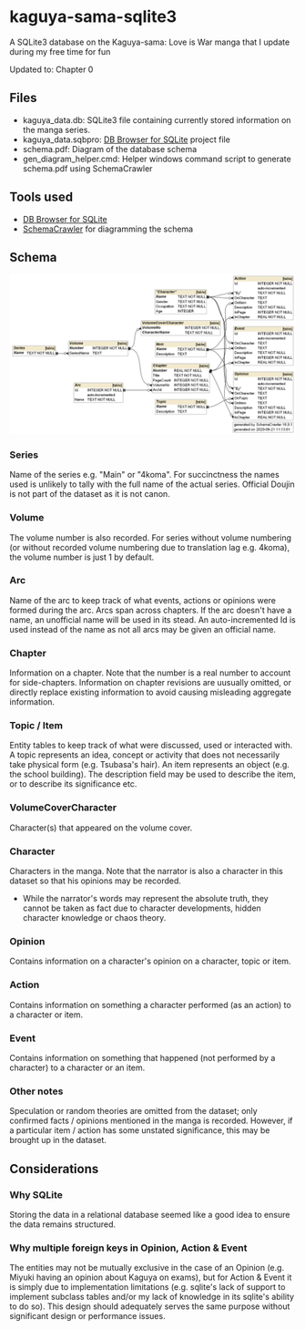 # kaguya-sama-sqlite3
A SQLite3 database on the Kaguya-sama: Love is War manga that I update during my free time for fun

Updated to: Chapter 0

Files
---

* kaguya_data.db:  SQLite3 file containing currently stored information on the manga series.
* kaguya_data.sqbpro: [DB Browser for SQLite](https://sqlitebrowser.org/) project file
* schema.pdf: Diagram of the database schema
* gen_diagram_helper.cmd: Helper windows command script to generate schema.pdf using SchemaCrawler

Tools used
---
* [DB Browser for SQLite](https://sqlitebrowser.org/)
* [SchemaCrawler](https://www.schemacrawler.com/diagramming.html) for diagramming the schema

Schema
---
![Image of schema](./schema.png)

### Series
Name of the series e.g. "Main" or "4koma". For succinctness the names used is unlikely to tally with the full name of the actual series. Official Doujin is not part of the dataset as it is not canon.

### Volume
The volume number is also recorded. For series without volume numbering (or without recorded volume numbering due to translation lag e.g. 4koma), the volume number is just 1 by default.

### Arc
Name of the arc to keep track of what events, actions or opinions were formed during the arc. Arcs span across chapters. If the arc doesn't have a name, an unofficial name will be used in its stead. An auto-incremented Id is used instead of the name as not all arcs may be given an official name.

### Chapter
Information on a chapter. Note that the number is a real number to account for side-chapters. Information on chapter revisions are uusually omitted, or directly replace existing information to avoid causing misleading aggregate information.

### Topic / Item
Entity tables to keep track of what were discussed, used or interacted with. A topic represents an idea, concept or activity that does not necessarily take physical form (e.g. Tsubasa's hair). An item represents an object (e.g. the school building). The description field may be used to describe the item, or to describe its significance etc.

### VolumeCoverCharacter
Character(s) that appeared on the volume cover.

### Character
Characters in the manga. Note that the narrator is also a character in this dataset so that his opinions may be recorded.
* While the narrator's words may represent the absolute truth, they cannot be taken as fact due to character developments, hidden character knowledge or chaos theory.

### Opinion
Contains information on a character's opinion on a character, topic or item.

### Action
Contains information on something a character performed (as an action) to a character or item.

### Event
Contains information on something that happened (not performed by a character) to a character or an item.

### Other notes
Speculation or random theories are omitted from the dataset; only confirmed facts / opinions mentioned in the manga is recorded. However, if a particular item / action has some unstated significance, this may be brought up in the dataset.

Considerations
---
### Why SQLite
Storing the data in a relational database seemed like a good idea to ensure the data remains structured.

### Why multiple foreign keys in Opinion, Action & Event
The entities may not be mutually exclusive in the case of an Opinion (e.g. Miyuki having an opinion about Kaguya on exams),  but for Action & Event it is simply due to implementation limitations (e.g. sqlite's lack of support to implement subclass tables and/or my lack of knowledge in its sqlite's ability to do so). This design should adequately serves the same purpose without significant design or performance issues.
